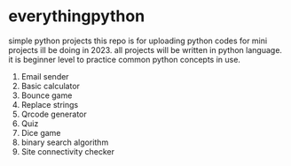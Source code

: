 # everythingpython
simple python projects 
this repo is for uploading python codes for mini projects ill be doing in 2023.
all projects will be written in python language. it is beginner level to practice common python concepts in use.

1. Email sender
2. Basic calculator
3. Bounce game
4. Replace strings
5. Qrcode generator 
6. Quiz
7. Dice game
8. binary search algorithm
9. Site connectivity checker



